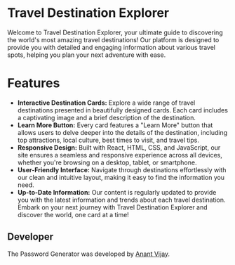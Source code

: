 # Travel Destination Explorer
Welcome to Travel Destination Explorer, your ultimate guide to discovering the world's most amazing travel destinations! Our platform is designed to provide you with detailed and engaging information about various travel spots, helping you plan your next adventure with ease.

# Features
* **Interactive Destination Cards:** Explore a wide range of travel destinations presented in beautifully designed cards. Each card includes a captivating image and a brief description of the destination.
* **Learn More Button:** Every card features a "Learn More" button that allows users to delve deeper into the details of the destination, including top attractions, local culture, best times to visit, and travel tips.
* **Responsive Design:** Built with React, HTML, CSS, and JavaScript, our site ensures a seamless and responsive experience across all devices, whether you're browsing on a desktop, tablet, or smartphone.
* **User-Friendly Interface:** Navigate through destinations effortlessly with our clean and intuitive layout, making it easy to find the information you need.
* **Up-to-Date Information:** Our content is regularly updated to provide you with the latest information and trends about each travel destination.
Embark on your next journey with Travel Destination Explorer and discover the world, one card at a time!

Developer
---------

The Password Generator was developed by [Anant Vijay](https://github.com/AnantVijay16).
